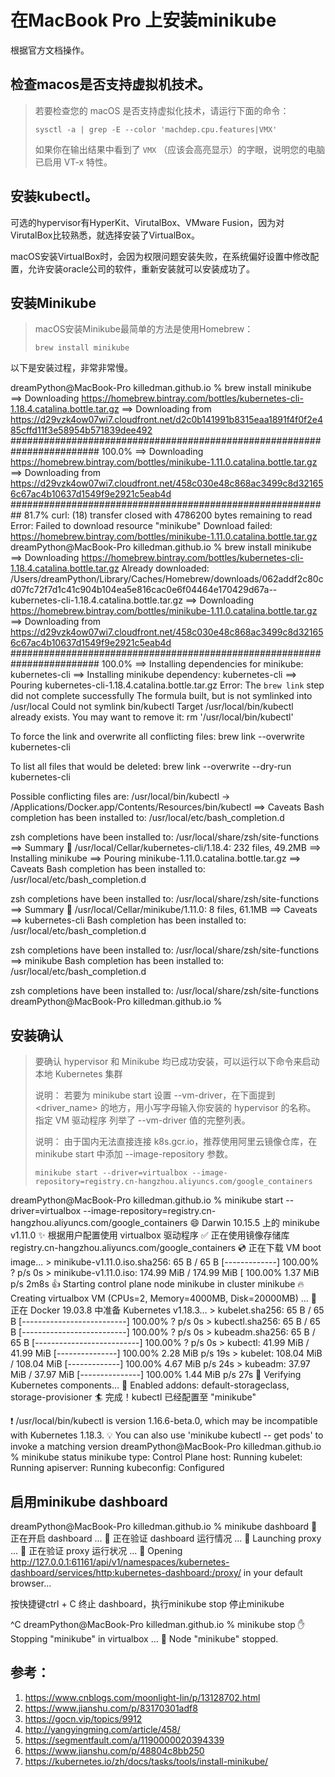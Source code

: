 # 在MacBook Pro 上安装minikube

根据官方文档操作。

## 检查macos是否支持虚拟机技术。

> 若要检查您的 macOS 是否支持虚拟化技术，请运行下面的命令：
>
> ```
> sysctl -a | grep -E --color 'machdep.cpu.features|VMX'
> ```
>
> 如果你在输出结果中看到了 `VMX` （应该会高亮显示）的字眼，说明您的电脑已启用 VT-x 特性。
>

##  安装kubectl。

可选的hypervisor有HyperKit、VirutalBox、VMware Fusion，因为对VirutalBox比较熟悉，就选择安装了VirtualBox。

macOS安装VirtualBox时，会因为权限问题安装失败，在系统偏好设置中修改配置，允许安装oracle公司的软件，重新安装就可以安装成功了。

## 安装Minikube

> macOS安装Minikube最简单的方法是使用Homebrew：
> ```shell
> brew install minikube
>```
>

以下是安装过程，非常非常慢。

dreamPython@MacBook-Pro killedman.github.io % brew install minikube
==> Downloading https://homebrew.bintray.com/bottles/kubernetes-cli-1.18.4.catalina.bottle.tar.gz
==> Downloading from https://d29vzk4ow07wi7.cloudfront.net/d2c0b141991b8315eaa1891f4f0f2e485cffd11f3e58954b571839dee492
######################################################################## 100.0%
==> Downloading https://homebrew.bintray.com/bottles/minikube-1.11.0.catalina.bottle.tar.gz
==> Downloading from https://d29vzk4ow07wi7.cloudfront.net/458c030e48c868ac3499c8d321656c67ac4b10637d1549f9e2921c5eab4d
##########################################################                81.7%
curl: (18) transfer closed with 4786200 bytes remaining to read
Error: Failed to download resource "minikube"
Download failed: https://homebrew.bintray.com/bottles/minikube-1.11.0.catalina.bottle.tar.gz
dreamPython@MacBook-Pro killedman.github.io % brew install minikube
==> Downloading https://homebrew.bintray.com/bottles/kubernetes-cli-1.18.4.catalina.bottle.tar.gz
Already downloaded: /Users/dreamPython/Library/Caches/Homebrew/downloads/062addf2c80cd07fc72f7d1c41c904b104ea5e816cac0e6f04464e170429d67a--kubernetes-cli-1.18.4.catalina.bottle.tar.gz
==> Downloading https://homebrew.bintray.com/bottles/minikube-1.11.0.catalina.bottle.tar.gz
==> Downloading from https://d29vzk4ow07wi7.cloudfront.net/458c030e48c868ac3499c8d321656c67ac4b10637d1549f9e2921c5eab4d
######################################################################## 100.0%
==> Installing dependencies for minikube: kubernetes-cli
==> Installing minikube dependency: kubernetes-cli
==> Pouring kubernetes-cli-1.18.4.catalina.bottle.tar.gz
Error: The `brew link` step did not complete successfully
The formula built, but is not symlinked into /usr/local
Could not symlink bin/kubectl
Target /usr/local/bin/kubectl
already exists. You may want to remove it:
  rm '/usr/local/bin/kubectl'

To force the link and overwrite all conflicting files:
  brew link --overwrite kubernetes-cli

To list all files that would be deleted:
  brew link --overwrite --dry-run kubernetes-cli

Possible conflicting files are:
/usr/local/bin/kubectl -> /Applications/Docker.app/Contents/Resources/bin/kubectl
==> Caveats
Bash completion has been installed to:
  /usr/local/etc/bash_completion.d

zsh completions have been installed to:
  /usr/local/share/zsh/site-functions
==> Summary
🍺  /usr/local/Cellar/kubernetes-cli/1.18.4: 232 files, 49.2MB
==> Installing minikube
==> Pouring minikube-1.11.0.catalina.bottle.tar.gz
==> Caveats
Bash completion has been installed to:
  /usr/local/etc/bash_completion.d

zsh completions have been installed to:
  /usr/local/share/zsh/site-functions
==> Summary
🍺  /usr/local/Cellar/minikube/1.11.0: 8 files, 61.1MB
==> Caveats
==> kubernetes-cli
Bash completion has been installed to:
  /usr/local/etc/bash_completion.d

zsh completions have been installed to:
  /usr/local/share/zsh/site-functions
==> minikube
Bash completion has been installed to:
  /usr/local/etc/bash_completion.d

zsh completions have been installed to:
  /usr/local/share/zsh/site-functions
dreamPython@MacBook-Pro killedman.github.io %



## 安装确认

> 要确认 hypervisor 和 Minikube 均已成功安装，可以运行以下命令来启动本地 Kubernetes 集群
>
> 说明： 若要为 minikube start 设置 --vm-driver，在下面提到 <driver_name> 的地方，用小写字母输入你安装的 hypervisor 的名称。 指定 VM 驱动程序 列举了 --vm-driver 值的完整列表。
>
> 说明： 由于国内无法直接连接 k8s.gcr.io，推荐使用阿里云镜像仓库，在 minikube start 中添加 --image-repository 参数。
> ```shell
> minikube start --driver=virtualbox --image-repository=registry.cn-hangzhou.aliyuncs.com/google_containers
> ```

dreamPython@MacBook-Pro killedman.github.io % minikube start --driver=virtualbox --image-repository=registry.cn-hangzhou.aliyuncs.com/google_containers
😄  Darwin 10.15.5 上的 minikube v1.11.0
✨  根据用户配置使用 virtualbox 驱动程序
✅  正在使用镜像存储库 registry.cn-hangzhou.aliyuncs.com/google_containers
💿  正在下载 VM boot image...
    > minikube-v1.11.0.iso.sha256: 65 B / 65 B [-------------] 100.00% ? p/s 0s
    > minikube-v1.11.0.iso: 174.99 MiB / 174.99 MiB [ 100.00% 1.37 MiB p/s 2m8s
👍  Starting control plane node minikube in cluster minikube
🔥  Creating virtualbox VM (CPUs=2, Memory=4000MB, Disk=20000MB) ...
🐳  正在 Docker 19.03.8 中准备 Kubernetes v1.18.3…
    > kubelet.sha256: 65 B / 65 B [--------------------------] 100.00% ? p/s 0s
    > kubectl.sha256: 65 B / 65 B [--------------------------] 100.00% ? p/s 0s
    > kubeadm.sha256: 65 B / 65 B [--------------------------] 100.00% ? p/s 0s
    > kubectl: 41.99 MiB / 41.99 MiB [---------------] 100.00% 2.28 MiB p/s 19s
    > kubelet: 108.04 MiB / 108.04 MiB [-------------] 100.00% 4.67 MiB p/s 24s
    > kubeadm: 37.97 MiB / 37.97 MiB [---------------] 100.00% 1.44 MiB p/s 27s
🔎  Verifying Kubernetes components...
🌟  Enabled addons: default-storageclass, storage-provisioner
🏄  完成！kubectl 已经配置至 "minikube"

❗  /usr/local/bin/kubectl is version 1.16.6-beta.0, which may be incompatible with Kubernetes 1.18.3.
💡  You can also use 'minikube kubectl -- get pods' to invoke a matching version
dreamPython@MacBook-Pro killedman.github.io % minikube status
minikube
type: Control Plane
host: Running
kubelet: Running
apiserver: Running
kubeconfig: Configured

## 启用minikube dashboard

dreamPython@MacBook-Pro killedman.github.io % minikube dashboard
🔌  正在开启 dashboard ...
🤔  正在验证 dashboard 运行情况 ...
🚀  Launching proxy ...
🤔  正在验证 proxy 运行状况 ...
🎉  Opening http://127.0.0.1:61161/api/v1/namespaces/kubernetes-dashboard/services/http:kubernetes-dashboard:/proxy/ in your default browser...


按快捷键ctrl + C 终止 dashboard，执行minikube stop 停止minikube

^C
dreamPython@MacBook-Pro killedman.github.io % minikube stop
✋  Stopping "minikube" in virtualbox ...
🛑  Node "minikube" stopped.





## 参考：

1. https://www.cnblogs.com/moonlight-lin/p/13128702.html
2. https://www.jianshu.com/p/83170301adf8
3. https://gocn.vip/topics/9912
4. http://yangyingming.com/article/458/
5. https://segmentfault.com/a/1190000020394339
6. https://www.jianshu.com/p/48804c8bb250
7. https://kubernetes.io/zh/docs/tasks/tools/install-minikube/



